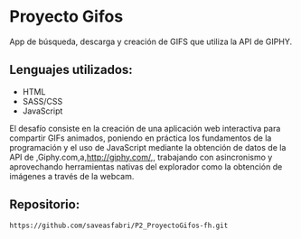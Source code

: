 # Proyecto Gifos

App de búsqueda, descarga y creación de GIFS que utiliza la API de GIPHY.

## Lenguajes utilizados:

- HTML
- SASS/CSS
- JavaScript 

El desafío consiste en la creación de una aplicación web interactiva para compartir GIFs animados, poniendo en práctica los fundamentos de la programación y el uso de JavaScript mediante la obtención de datos de la API de ,Giphy.com,a,http://giphy.com/,, trabajando con asincronismo y aprovechando herramientas nativas del explorador como la obtención de imágenes a través de la webcam.

## Repositorio:

`https://github.com/saveasfabri/P2_ProyectoGifos-fh.git`
